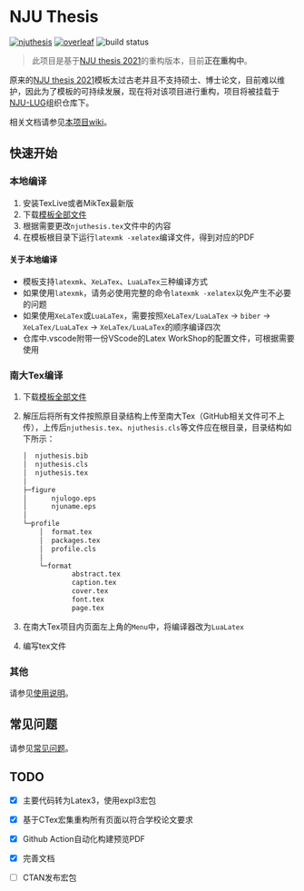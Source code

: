 # NJU Thesis

[![njuthesis](https://img.shields.io/badge/njuthesis-latex-blue)](https://git.nju.edu.cn/nju-lug/nju-latex-templates)
[![overleaf](https://img.shields.io/badge/overleaf-supported-brightgreen)](https://tex.nju.edu.cn)
![build status](https://github.com/nju-lug/NJUThesisUndergraduate/actions/workflows/build.yml/badge.svg)

> 此项目是基于[NJU thesis 2021](https://github.com/FengChendian/NJUThesis2021)的重构版本，目前**正在重构中**。

原来的[NJU thesis 2021](https://github.com/FengChendian/NJUThesis2021)模板太过古老并且不支持硕士、博士论文，目前难以维护，因此为了模板的可持续发展，现在将对该项目进行重构，项目将被挂载于[NJU-LUG](https://github.com/nju-lug)组织仓库下。

相关文档请参见[本项目wiki](https://github.com/nju-lug/NJUThesisUndergraduate/wiki)。

## 快速开始

### 本地编译

1. 安装TexLive或者MikTex最新版
2. 下载[模板全部文件](https://github.com/nju-lug/NJUThesisUndergraduate/archive/refs/heads/master.zip)
3. 根据需要更改`njuthesis.tex`文件中的内容
4. 在模板根目录下运行`latexmk -xelatex`编译文件，得到对应的PDF

#### **关于本地编译**

- 模板支持`latexmk`、`XeLaTex`、`LuaLaTex`三种编译方式
- 如果使用`latexmk`，请务必使用完整的命令`latexmk -xelatex`以免产生不必要的问题
- 如果使用`XeLaTex`或`LuaLaTex`，需要按照`XeLaTex/LuaLaTex` -> `biber` -> `XeLaTex/LuaLaTex` -> `XeLaTex/LuaLaTex`的顺序编译四次
- 仓库中.vscode附带一份VScode的Latex WorkShop的配置文件，可根据需要使用

### 南大Tex编译

1. 下载[模板全部文件](https://github.com/nju-lug/NJUThesisUndergraduate/archive/refs/heads/master.zip)
2. 解压后将所有文件按照原目录结构上传至南大Tex（GitHub相关文件可不上传），上传后`njuthesis.tex`、`njuthesis.cls`等文件应在根目录，目录结构如下所示：

    ```bash
    │  njuthesis.bib
    │  njuthesis.cls
    │  njuthesis.tex
    │
    ├─figure
    │      njulogo.eps
    │      njuname.eps
    │
    └─profile
        │  format.tex
        │  packages.tex
        │  profile.cls
        │
        └─format
                abstract.tex
                caption.tex
                cover.tex
                font.tex
                page.tex
    ```

3. 在南大Tex项目内页面左上角的`Menu`中，将编译器改为`LuaLatex`
4. 编写tex文件

### 其他

请参见[使用说明](https://github.com/nju-lug/NJUThesisUndergraduate/wiki/%E4%BD%BF%E7%94%A8%E8%AF%B4%E6%98%8E)。

## 常见问题

请参见[常见问题](https://github.com/nju-lug/NJUThesisUndergraduate/wiki/%E5%B8%B8%E8%A7%81%E9%97%AE%E9%A2%98)。

## TODO

- [x] 主要代码转为Latex3，使用expl3宏包
- [x] 基于CTex宏集重构所有页面以符合学校论文要求
- [x] Github Action自动化构建预览PDF
- [x] 完善文档
- [ ] CTAN发布宏包
  
